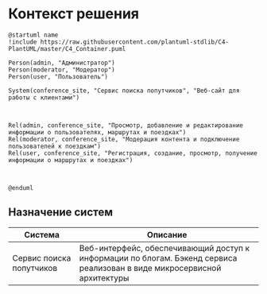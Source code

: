 # Контекст решения
<!-- Окружение системы (роли, участники, внешние системы) и связи системы с ним. Диаграмма контекста C4 и текстовое описание. 
-->
```plantuml
@startuml name
!include https://raw.githubusercontent.com/plantuml-stdlib/C4-PlantUML/master/C4_Container.puml

Person(admin, "Администратор")
Person(moderator, "Модератор")
Person(user, "Пользователь")

System(conference_site, "Сервис поиска попутчиков", "Веб-сайт для работы с клиентами")



Rel(admin, conference_site, "Просмотр, добавление и редактирование информации о пользователях, маршрутах и поездках")
Rel(moderator, conference_site, "Модерация контента и подключение пользователей к поездкам")
Rel(user, conference_site, "Регистрация, создание, просмотр, получение информации о маршрутах и поездках")



@enduml
```
## Назначение систем
|Система| Описание|
|-------|---------|
| Сервис поиска попутчиков | Веб-интерфейс, обеспечивающий доступ к информации по блогам. Бэкенд сервиса реализован в виде микросервисной архитектуры |

